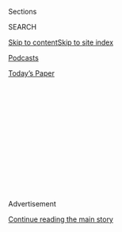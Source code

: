 <div id="app">

<div>

<div>

<div>

<div class="NYTAppHideMasthead css-1q2w90k e1suatyy0">

<div class="section css-ui9rw0 e1suatyy2">

<div class="css-eph4ug er09x8g0">

<div class="css-6n7j50">

</div>

<span class="css-1dv1kvn">Sections</span>

<div class="css-10488qs">

<span class="css-1dv1kvn">SEARCH</span>

</div>

[Skip to content](#site-content)[Skip to site
index](#site-index)

</div>

<div id="masthead-section-label" class="css-1wr3we4 eaxe0e00">

[Podcasts](https://www.nytimes3xbfgragh.onion/spotlight/podcasts)

</div>

<div class="css-10698na e1huz5gh0">

</div>

</div>

<div id="masthead-bar-one" class="section hasLinks css-15hmgas e1csuq9d3">

<div class="css-uqyvli e1csuq9d0">

</div>

<div class="css-1uqjmks e1csuq9d1">

</div>

<div class="css-9e9ivx">

[](https://myaccount.nytimes3xbfgragh.onion/auth/login?response_type=cookie&client_id=vi)

</div>

<div class="css-1bvtpon e1csuq9d2">

[Today’s
Paper](https://www.nytimes3xbfgragh.onion/section/todayspaper)

</div>

</div>

</div>

</div>

<div data-aria-hidden="false">

<div id="site-content" data-role="main">

<div>

<div class="css-1aor85t" style="opacity:0.000000001;z-index:-1;visibility:hidden">

<div class="css-1hqnpie">

<div class="css-epjblv">

<span class="css-17xtcya">[Podcasts](/spotlight/podcasts)</span><span class="css-x15j1o">|</span><span class="css-fwqvlz">‘Roll
Up Your Sleeves,
Girls’</span>

</div>

<div class="css-k008qs">

<div class="css-1iwv8en">

<span class="css-18z7m18"></span>

<div>

</div>

</div>

<span class="css-1n6z4y">https://nyti.ms/2Xr82aJ</span>

<div class="css-1705lsu">

<div class="css-4xjgmj">

<div class="css-4skfbu" data-role="toolbar" data-aria-label="Social Media Share buttons, Save button, and Comments Panel with current comment count" data-testid="share-tools">

  - 
  - 
  - 
  - 
    
    <div class="css-6n7j50">
    
    </div>

  - 

</div>

</div>

</div>

</div>

</div>

</div>

<div id="NYT_TOP_BANNER_REGION" class="css-13pd83m">

</div>

<div id="top-wrapper" class="css-1sy8kpn">

<div id="top-slug" class="css-l9onyx">

Advertisement

</div>

[Continue reading the main
story](#after-top)

<div class="ad top-wrapper" style="text-align:center;height:100%;display:block;min-height:250px">

<div id="top" class="place-ad" data-position="top" data-size-key="top">

</div>

</div>

<div id="after-top">

</div>

</div>

<div>

<div class="css-1g7y0i5 e1drnplw0">

<div class="css-1ceswkc e1drnplw1">

</div>

<div class="css-f2fzwx e1drnplw2">

<div data-aria-labelledby="modal-title" data-role="region">

<div id="modal-title" class="css-mln36k">

transcript

</div>

<div class="css-pbq7ev">

</div>

<span>Back to Sugar
Calling</span>

<div class="css-f6lhej">

<div class="css-1ialerq">

<div class="css-1701swk">

bars

</div>

<div>

<div class="css-1t7yl1y">

0:00/34:32

</div>

<div class="css-og85jy">

\-34:32

</div>

</div>

</div>

</div>

<div class="css-15fbio0">

<div class="css-1p4nyns">

transcript

## ‘Roll Up Your Sleeves, Girls’

### Hosted by Cheryl Strayed, produced by Kelly Prime and edited by Sara Sarasohn

#### Cheryl Strayed calls the writer Margaret Atwood to talk about hard times, pansies and eight decades of getting it done.

Wednesday, April 8th, 2020

</div>

  - cheryl strayed  
    Today, I’m going to call Margaret Atwood, the legendary,
    extraordinary Margaret Atwood. Author of so many novels and books of
    poetry and children’s books. I was still in my teens when The
    Handmaid’s Tale came out, and I read it and was astonished by it.
    And I’ve loved her ever since. She’s written so powerfully about
    people in incredibly difficult circumstances, people who can’t even
    use their own names, people whose movement is constricted and whose
    thought is constricted. And I think that there’s something, in
    essence, the way she writes about how we persist in the face of
    extreme difficulty that I felt like she might be the person to talk
    to at this very moment when so many of us are wondering, well, how
    do we live this new way? And what is the way forward?

  - \[music\]  
    Margaret Atwood has written about that in so many ways and so many
    forms for decades now. I’m going to give her a call.

  - \[beeping\]

  - \[chime\]

  - margaret atwood  
    Hi, Cheryl.

  - cheryl strayed  
    Hi, Margaret. I’m so glad to talk to you.

  - margaret atwood  
    Lovely to talk to you.

  - cheryl strayed  
    So where are you, Margaret? And who are you with?

  - margaret atwood  
    I’m right in my study. My sister is here. She has brought her sewing
    machine. I’ve dredged out my ancient sewing machine. And we’re going
    to make facemasks.

  - cheryl strayed  
    Oh, that’s so wonderful.

  - margaret atwood  
    And we’re going to go get some blue shop towels, because apparently
    they make good linings.

  - cheryl strayed  
    Really?

  - margaret atwood  
    Yeah.

  - cheryl strayed  
    Now, is this sewing machine — tell me, is this something you’ve had
    for a long time? And how did you learn to sew?

  - margaret atwood  
    I’ve had it for a long time. I sewed all my clothes in high school,
    as people who were that way inclined did. And I also sewed clothes
    for my baby sister, who is here with me right now. She’s 12 years
    younger. And I also, of course, sewed for my daughter. And I sewed
    for myself for years. And then I just kind of didn’t for a while. So
    I’m going to have to learn how to re-thread this thing and oil it
    and all of those things. But I think I can probably get back into
    the groove.

  - cheryl strayed  
    Yeah. You know, it’s so funny that you should say that. Because,
    honestly, just two days ago, my daughter Bobbi, who is named after
    my mother Bobbi, said, do we have a sewing machine? And I said, I
    do. It’s in the basement. And it was your grandmother’s. The
    grandmother she never met, my mother, was an amazing seamstress and
    sewed all of my clothes when I was growing up. And so we pulled it
    upstairs. And it was the same thing. I was like, OK, I used to know
    how to thread this thing.

  - margaret atwood  
    Yeah. Where does the thread go?

  - cheryl strayed  
    Right. But it’s the same thing. And I think it’s fascinating. We’re
    kind of going back in time in an interesting way. You grew up in
    rural northern Quebec, right?

  - margaret atwood  
    OK, well, it depends what part of growing up you’re talking about.
    So one to five, out in the backwoods of Quebec — except in the
    winters, it was city. It was Ottawa. And then by the time I was 12,
    I was spending a full year in school. And that would be in Toronto.
    And that was where I was doing all of the sewing. So we started in
    grade 8. And guess what we made for our mothers?

  - cheryl strayed  
    Aprons.

  - margaret atwood  
    You got it.

  - \[laughter\]  
    They were so appreciative.

  - cheryl strayed  
    I know. You know why I know that? The same thing. I grew up in
    northern Minnesota. Now, I’m a little younger than you. I’m 51. And
    you are —

  - margaret atwood  
    That isn’t just a little younger, Cheryl.

  - \[laughter\]  
    That is a lot younger.

  - cheryl strayed  
    OK, how old are you?

  - margaret atwood  
    I’m 80.

  - cheryl strayed  
    But no, the same thing. So this is something you and I share in
    common, this growing up in the sort of wilds of the north country. I
    was northern Minnesota. But because of that, I think of myself as an
    honorary Canadian.

  - margaret atwood  
    Yeah, it’s very close.

  - cheryl strayed  
    Very close, yeah. And so I’m curious. Is it true you didn’t go to
    sort of formal school until you were about 12?

  - margaret atwood  
    No, in the winters I went. Because my dad was a forest entomologist.
    That means bugs that eat trees. And they are dormant in the winter.
    They don’t do anything. So we were always in the city at that time.
    But it was the war. And there was no school, Cheryl. There wasn’t
    any pre-school. There wasn’t any daycare. There wasn’t any schooly
    school school until grade one. So I didn’t go to school until I was
    six. What a shock. It was horrible.

  - cheryl strayed  
    Was it? Was it?

  - margaret atwood  
    Well, sit in a desk in a row. It was also the military phase of
    school. So you did a lot of marching here and there. And the girls
    door, the boys door — you lined up, and then you marched in. And it
    was some kind of eternal curse if you went in the wrong door.

  - cheryl strayed  
    And I’m going to guess that this approach was always contrary to
    your spirit.

  - margaret atwood  
    Well, who knows?

  - cheryl strayed  
    I mean, you seem kind of —

  - margaret atwood  
    Who knows what your spirit is when you’re seven?

  - cheryl strayed  
    Oh, I don’t know —

  - margaret atwood  
    You don’t actually know.

  - cheryl strayed  
    I think I disagree. I mean, you have a daughter, right? I mean,
    wasn’t she who she is the minute she was born? Didn’t you feel her
    personality?

  - margaret atwood  
    Well, sure, but you have to wait and find out what form that is
    going to take.

  - cheryl strayed  
    So when you think about when you became you — I mean, what were you
    like as a girl?

  - margaret atwood  
    Well, I was — like all kids, you’re in different ways at different
    ages. Are you not?

  - cheryl strayed  
    Yeah.

  - margaret atwood  
    So I would say I was a happy four-year-old. I was a glum
    nine-year-old. I was a shy 12-year-old. And I was the life of the
    party at 16.

  - cheryl strayed  
    And then ever since.

  - margaret atwood  
    But what else do you need to know?

  - \[laughter\]

  - cheryl strayed  
    Well, Margaret, so when I emailed you and asked if I could call you,
    I told you. I said, this “Sugar Calling” thing, I’m really
    interested in talking to writers who are over the age of 60, because
    I’m seeking wisdom. And your reply was, well, I’d love to do it. I
    don’t know if I have any wisdom to offer. And of course, I know
    you’re wrong about that. But what I’m curious is, are you wiser
    now than you were at 40, or 60 or 20?

  - margaret atwood  
    No, I’m wiser than I was at 17. And if that isn’t true for other
    people, they’re in trouble.

  - \[laughter\]

  - cheryl strayed  
    I think we all are.

  - margaret atwood  
    Yeah, so I’d say I’m wiser than I was at 17. And I’m wiser than I
    was at 30. But then you start thinking of wise people you have
    known. So I think my parents were both pretty wise. My mother
    especially was exceptionally wise. My grandmother was very wise. And
    one of the wise things about them was that they instinctively
    followed the rule of the Inuit people of northern Canada, which is,
    when you’re an elder — and it’s other people who decide whether
    you’re an elder or not. It’s not just being old. But when you’re
    an elder, you’re considered to be wise. But you don’t offer any
    advice unless people ask you for it. And I think that’s a pretty
    wise thing to do.

  - cheryl strayed  
    I agree entirely.

  - margaret atwood  
    Yeah, so when my daughter had a child, my friends said to me, just
    remember, you know nothing.

  - \[laughter\]

  - cheryl strayed  
    I think that’s part of wisdom, knowing when to stay silent and to
    simply let somebody make their choices, to sit back and witness.

  - margaret atwood  
    Well, they’ll ask you for advice if they want it. And if they don’t
    want it, they’re not going to listen to it anyway. So why waste your
    time?

  - cheryl strayed  
    Right. Well, I certainly consider you an elder, Margaret. I mean,
    you have —

  - margaret atwood  
    Well, I’ll tell you if I don’t know the answer.

  - cheryl strayed  
    Thank you. So I want to —

  - margaret atwood  
    Or I will say, Cheryl, what do you think? What do you think you
    should do about that?

  - cheryl strayed  
    And I think that that’s often the key. In my work as Dear Sugar,
    where I did give people advice when they sought it from me, I would
    very often say, the answer is actually within you. The question that
    you asked me tells me the truth. It tells me the thing that you want
    to do or the thing that you know is the right thing. I think a lot
    of it is very often we’re afraid to trust our own instincts. And so
    when we seek advice, we’re really just seeking reassurance.

  - margaret atwood  
    Confirmation.

  - cheryl strayed  
    Yeah, confirmation. Exactly. So I want to just back up. Here you are
    sewing masks with your baby sister. Are you guys being socially
    isolated in your place? Are you in Toronto? Or where exactly are
    you?

  - margaret atwood  
    I’m in Toronto. I socially isolated when I got back from where I had
    been, which was on March the 10th. Of course, I made it out of New
    Zealand, Australia and Ireland in the nick of time.

  - cheryl strayed  
    Wow.

  - margaret atwood  
    And then, of course, I didn’t see anybody or breathe on them for the
    required number of days. And of course, now we’re social distancing.
    But because she lives in the woods and doesn’t see other people, and
    because I’ve socially isolated for all that time, we’re safe
    together.

  - cheryl strayed  
    Right. Yeah. And is she staying with you until whenever —

  - margaret atwood  
    She comes in on the weekends and cheers me up.

  - cheryl strayed  
    Yeah. But otherwise, you’re alone during the week.

  - margaret atwood  
    It doesn’t feel like that, Cheryl, because everybody and their dog
    wants me to do something for them.

  - \[laughter\]  
    And we had a squirrel problem just recently. So the squirrel guy
    came. The roofing guy came. They can come, because they’re on the
    outside of your house. So you’re not near them. They’re doing their
    thing outside. So although, yes, I’m, quote, “alone,” I’m not alone.

  - cheryl strayed  
    That’s true. So tell me about your days.

  - margaret atwood  
    My day.

  - cheryl strayed  
    Well, your days in general, during this time of social isolation.

  - margaret atwood  
    There isn’t any in generally, because it’s something new every day.
    So today, we went out looking for shop towels colored blue, blue
    shop towels, because they are apparently very good filters for
    masks. But the place we went to we saw from afar that it had a huge,
    long line-up of people waiting to get in. And they were not social
    distancing. So we turned around, and we said, we think we can get
    some of these things online. And we can get other things by ordering
    them and opting for curb pickup. So we’re going to try doing that.
    But we scored something that’s in quite short supply, Cheryl. And
    that would be the pots of pansies.

  - cheryl strayed  
    Pots of pansies?

  - margaret atwood  
    We actually scored a couple of pots of pansies. The ordinary garden
    shops seem to be closed. However, at our local food depot, we saw
    two pots of pansies. And we grabbed them right away.

  - cheryl strayed  
    And where are you putting these pansies? Are they —

  - margaret atwood  
    We put them in pots in the back yard. And they look very decorative
    and cheerful.

  - cheryl strayed  
    Beautiful. Wow. So it sounds like you’re kind of, so far, doing
    quite well for yourself during this time.

  - margaret atwood  
    You know, Cheryl, you know this yourself, that if you grow up in the
    backwoods, not seeing a lot of people all the time doesn’t bother
    you a lot. I think it’s hard for people who have been used to going
    to the office, running their business, seeing a lot of people,
    talking to a lot of people in person — I think it’s very hard for
    them. Because they’re not used to this.

  - cheryl strayed  
    So OK, so far things are going well. You’re thriving in the face of
    this pandemic?

  - margaret atwood  
    What is it that you think might go wrong, Cheryl? I think anybody
    who isn’t ill, and who has a place to be and who knows how to get
    food is in a very good place. But there are other people who don’t
    have that. They’re having a hard time.

  - cheryl strayed  
    And that’s my next question. Are you afraid for the world? Are you
    afraid for yourself? What are some of the more — I mean, what are
    you thinking as you’re watching the news?

  - margaret atwood  
    OK, so the older you get, the less afraid you are of those kinds of
    things. You’re afraid for other people. But you already know your
    plot, the plot of your life. And the plot of your life is that
    there’s a lot more in the past than there’s going to be in the
    future. So time is limited anyway. So why waste your time worrying
    and being afraid? But if you’re younger, of course, you don’t know
    that plot. And you think that this may be my whole future just gone
    up in smoke. Everything that I thought was going to be in my life is
    in question. And particularly if, for instance, you’ve lost your
    job, you’re unemployed, you don’t know how to pay for things, you
    don’t know how you’re going to eat — these are very worrisome
    things.
    
    And what if you have young children? So that can be very, very
    stressful and worrisome. And a lot of people are extremely anxious.
    But if you’re asking me, personally — so day before yesterday, I
    climbed out on the roof, because we had a squirrel problem. I wanted
    to deal with it. And poor Lucia was saying, don’t do that\! Don’t do
    that\! I said, what can go wrong? It’s a flat roof.

  - cheryl strayed  
    And who is Lucia?

  - margaret atwood  
    She works with me. So she was wringing your hands. Let me do that. I
    said, you’re too tall. You wouldn’t be able to get out the window.

  - \[laughter\]

  - cheryl strayed  
    Oh, Margaret. I’m sorry. I’m sorry, I’m with Lucia on this. I’m all
    for pushing the boundaries, but maybe you shouldn’t go up on the
    roof. I don’t know.

  - margaret atwood  
    Oh, come on. It wasn’t dangerous, OK. I don’t do deliberately
    dangerous things. Trust me. That’s part of my wisdom. I know when
    it’s dangerous.

  - cheryl strayed  
    That’s, I guess, right. Well, unless the squirrels came after you.
    That could have happened too.

  - margaret atwood  
    They would not come after me. I have an aura of squirrel protection
    around me like an invisible force field.

  - \[laughter\]

  - cheryl strayed  
    Oh my gosh.

  - margaret atwood  
    I was putting hot pepper down their hole so they wouldn’t aggravate
    me.

  - cheryl strayed  
    How does the hot pepper down their hole keep them from aggravating
    you?

  - margaret atwood  
    Well, they’re like people, Cheryl. They’re mammals. And they have
    very sensitive noses. So the pepper would say to them, this is not
    where you want to be.

  - cheryl strayed  
    Oh, I see.

  - margaret atwood  
    You do not want to be in Margaret’s ceiling. Yeah, so the hot pepper
    is to the squirrel like the yellow tape is to the place where you’re
    not supposed to go.

  - cheryl strayed  
    Got it. Got it. Because really, I want to come socially isolate with
    you and your sister. Because it sounds like — and Lucia. You’re
    having that sort of barrel of fun there over in Toronto.

  - margaret atwood  
    As much as possible.

  - \[laughter\]  
    It’s limited parameters. But within those parameters, we’re doing
    the best we can to not worry and do things that are positive.

  - cheryl strayed  
    Well, I want to ask you, though, about — so you mentioned the people
    who are really struggling, who either have family members or loved
    ones who have the virus and are sick or dying, or people whose jobs
    have been lost and whose lives have been deeply stressed. And I
    couldn’t help but think that you’ve written in your books about
    people who are really living in scary and restricted circumstances —

  - margaret atwood  
    That’s true.

  - cheryl strayed  
    — and dire — and I thought you might, as an elder, have something to
    say or to sort of tell me about how you crafted those characters,
    what you imagined when you imagined those kind of difficult
    circumstances? And any kind of wisdom you might have to offer to
    people who are having a really difficult time right now.

  - margaret atwood  
    Yeah, well, it would depend what kind of difficult time they’re
    having. So a material, physical difficult time, or an emotional
    difficult time, or both. So I was born in 1939, which meant that my
    early childhood was spent during World War II. So when I think of
    hard times I think of people in Europe during those times. Those
    were very hard times. And I’ve also always been interested in
    plagues. And I think that’s partly from hearing about my mom and dad
    who went through the 1919 influenza epidemic, which was very lethal
    and killed a huge number of people around the world, like really a
    lot. So the whole family — five kids, two grown ups — went through
    that. And they all survived. So that’s rather a hopeful story to
    have heard. So I think for young people who have never been through
    any of those things or lived at a time when they were happening,
    this seems just frightful. Seems like the absolute worst thing.
    They’ve never known anything like it. It’s horrible. But if you’ve
    witnessed, heard about, and known people who have been through these
    other things, you think, OK, we’re going to make it through this.
    It’s going to be bad. And things are not going to be the same on
    the other side. But you know they aren’t. They change anyway.
    
    So I’ve got a little bit of perspective, which is a man called Barry
    Lord, who wrote a book called “Art & Energy,” in which he connects
    the kinds of culture you have with the kind of energy that is
    supporting it. He goes back to the days of fire. He goes through
    coal, which produced a culture of production. So Marx and trade
    unions and everything came out of that. And then oil comes along.
    And it’s very cheap, and it doesn’t take that many people to produce
    it. And you get a culture of consumption. Lots of cheap stuff. But
    we’re now transitioning into renewable energy. And that will produce
    and is producing right now a culture of stewardship. And this time
    is going to give us a bit of a reset button. How are we going to do
    things differently on the other side?

  - cheryl strayed  
    Yeah, I think you’re right that we will. And it is interesting. This
    pandemic, I think, is really making people live differently right
    now, today. And I do feel like on the level of really contemplating
    climate change, so much of that conversation has been around all the
    things we can’t do. Oh, we’re all so tied to our automobiles, and
    our travel, and our jobs and our this and that and the other thing.
    We can’t possibly reduce. And yet, here we are. Everything, thanks
    to COVID-19, came to a screeching halt.

  - margaret atwood  
    Yeah. I think we’re going to be saying to ourselves, do I really
    need that? Do I really need to be doing that? So I think it is going
    to be — I’ve heard a number of people saying, I just wasn’t really
    using by my home as a home. I was just using it as a place to sleep.
    And now that I’ve had to be in it, I’m creating a whole new
    relationship with it. I think you look at stuff you have. And you
    think, do I really need that stuff? Could somebody else be making
    use of that stuff, which for me is sitting in a drawer? So I think a
    lot of people are thinking that way. And they’re sorting through
    their stuff and minimizing it. Are you?

  - cheryl strayed  
    I am. Yeah. I’ve really thought about this in a big way. I was this
    morning and getting dressed and thinking, I’m wearing the same thing
    I’ve worn for five days.

  - margaret atwood  
    That’s a little unhealthy, Cheryl.

  - \[laughter\]

  - cheryl strayed  
    I know. Well, no. It’s been washed in between a time or two.

  - margaret atwood  
    Oh, yes.

  - cheryl strayed  
    I mean, I don’t need all the clothes that I think I needed. Now, of
    course, you and I both do public events. And so you need a certain
    kind of wardrobe. But it’s been pretty liberating to just adapt a
    uniform, essentially, my stay at home pandemic uniform that, really,
    I’m very happy wearing.

  - margaret atwood  
    And what is that like, Cheryl? Can you describe that for us?

  - cheryl strayed  
    They’re comfortable they’re basic.

  - margaret atwood  
    What color are they, Cheryl?

  - cheryl strayed  
    They’re black. They’re black and gray. Why are you asking me these
    questions?

  - margaret atwood  
    Well, because it’s a podcast. And people are listening. And they
    want to know what this outfit is like.

  - cheryl strayed  
    OK, so I’m wearing this kind of gray sweater right now over the
    black top I’ve been wearing all week and the black pants I’ve been
    wearing all week. What are you wearing right now, now that we’re on
    the subject?

  - margaret atwood  
    Red. I’m wearing red, Cheryl. Because I’m old. It picks up the skin
    tones.

  - cheryl strayed  
    You know, I remember you — I think you said that to me the first
    time we met. You looked beautiful. And you said, yes, it picks up my
    skin tones, this color.

  - margaret atwood  
    Think pink, pack black. You must have heard that.

  - cheryl strayed  
    See, I haven’t. And this is why I called you, my dear elder, to give
    me all the best advice. So I’m curious, who do you turn to? It
    sounds like you’re not feeling terribly alone and sad and struggling
    right now. But when you do, who do you to turn to or what do you
    turn to for wisdom?
    
    Or consolation, or enlightenment or comfort.

  - margaret atwood  
    Or just to have a chat. Well, it depends what the subject is.
    
    I’m not — let’s see, how can I put this.
    
    I like to talk things over with people whose opinions I value. So I
    have a number of people in my life that I can do that with. Somewhat
    fewer in number than they used to be, Cheryl. Because in my age
    group, people are dropping off the tree.
    
    So nonetheless, there are younger people who aren’t stupid, believe
    it or not.

  - cheryl strayed  
    How does it feel to lose some of your best friends and the people
    who you used to turn to in hard times? How does that feel, to watch
    people around you dying who you love?

  - margaret atwood  
    When people die. OK, people die. I hate to break this to you. But
    that’s one of the things that they do. And that has been going on
    pretty much my whole life. Not my first rodeo of people dying. And
    it’s always very hard if you value that person. They’re not going to
    be in your life anymore in the way that they used to be. They’ll
    still be in your life. It’s just that there probably won’t be any
    new conversations. If there are some new conversations and you’re
    awake while you’re having them, you’re not alone on the planet
    either. It’s fairly normal for people to turn up who aren’t alive in
    the usual sense anymore.

  - cheryl strayed  
    You feel like the dead talk to you?

  - margaret atwood  
    Well, I think if you’re a writer, they’ve been talking to you all
    your life through their work.

  - cheryl strayed  
    Certainly. So you have a poem — speaking of writers talking to you
    through their work. You have a poem that I think you wanted to share
    with me. Would you read it to me?

  - margaret atwood  
    Yeah. The question is, what did I do with it? Here it is. Here it
    is. I found it. OK, so this is by a poet called Jay Macpherson.
    J-A-Y M-A-C-P-H-E-R-S-O-N. She was actually a teacher of mine. And
    then she became a friend of mine. She’d had a very peculiar life.
    She was one of those English children that was evacuated during
    World War II and ended up in Newfoundland. And was also a very
    instinctive poet. So this poem is called “The Beauty of Job’s
    Daughters.” And it’s in a book of hers called Poems Twice Told. And
    what it is about is the force of the imagination — something that we
    can all think about in these times. So the story of Job is that God
    and the devil decided to have a wager about Job. And God allowed
    Satan to torture Job in various different ways, including killing
    all of his children. So at the end of the story, God admits that
    this hadn’t been fair and gives Job his wealth back and also gives
    him other children. So I always thought that it was a pretty fishy
    story. So I kill all your children. And these new children are
    supposed to make up for that. I don’t think so.

  - cheryl strayed  
    Doesn’t work that way.

  - margaret atwood  
    I don’t think it works that way. But that’s how it works in the
    story. And so this poem is called “The Beauty of Job’s Daughters.”
    The old, the mad, the blind have fairest daughters. Take Job. The
    beasts the accuser sends at evening shoulder his house and shake it.
    He’s not there, attained in age to inwardness of daughters in all
    the land no women found so fair. Angels and sons of God are nearest
    neighbors. And even the accuser may repair to walk with Job in
    pleasures of his daughters. Wide, shining rooms, more warmly lit at
    evening, gardens beyond whose secrets scent the air. Not wiles of
    men, nor envy of the neighbors, riches of earth, nor what heaven
    holds more rare can take from Job the beauty of his daughters, the
    gardens and the rock, music at evening and cup so full that all who
    come must share. Perhaps we passed them? It was late, or evening.
    And surely, those were desert stumps, not daughters. In fact, we
    doubt that they were ever there. The old, the mad, the blind have
    fairest daughters. In all the land, no women found so fair.

  - cheryl strayed  
    You read so beautifully, Margaret.

  - margaret atwood  
    Guess who I learned to read that from?

  - cheryl strayed  
    Who?

  - margaret atwood  
    The person who wrote it.

  - cheryl strayed  
    Really? So Jay was your professor?

  - margaret atwood  
    She was my professor at Victoria College in the University of
    Toronto in 1960, approx.

  - cheryl strayed  
    And did she actually teach you how to read poetry out loud?

  - margaret atwood  
    I heard her read. And one of the things that she said was, some
    people like to read poetry the way actors do. And they call that
    helping the old boy out. But if you read poetry too dramatically, it
    gets in the way of people hearing the words.

  - cheryl strayed  
    She was right. So why did you choose this particular piece to read?

  - margaret atwood  
    It was short.

  - \[laughter\]  
    It’s effective. If I had said I’m going to read you all Beowulf,
    that takes eight hours. You can get all of Beowulf, by the way, read
    by an Icelandic poet. So he gives it the old what for. And he reads
    it in the original. And what you’re hearing is something that’s
    1,000 years old. You’re hearing that voice from the deep past. And
    you won’t be able to understand it, of course. But you can read
    along with Seamus Heaney’s translation for the meaning. And that
    takes eight hours, the whole of the poem.

  - cheryl strayed  
    That’s always astounded me, that we can read work that is so, so
    ancient and so old, and it still has relevance and meaning to us
    today.

  - margaret atwood  
    Yeah. The difference is that a lot of the languages that we read, we
    don’t know how they were pronounced. But because Icelandic didn’t
    change for 1,000 years, you’re hearing it. That’s how they spoke it.
    So it’s not Grendel. It’s Gr-r-r-endel\!

  - cheryl strayed  
    Can you do that again?

  - margaret atwood  
    Gr-r-r-endel\!

  - cheryl strayed  
    That’s impressive.

  - margaret atwood  
    Isn’t it? Yeah.

  - cheryl strayed  
    How did you get that voice? How can you do that?

  - margaret atwood  
    I got that voice from Svanur Thorkelsson because I heard him read
    it.

  - cheryl strayed  
    Wow.
    
    You get it done. From making the facemasks, to scaring the squirrels
    away, to getting —

  - margaret atwood  
    Well, I get that from my mother. She used to say, roll up your
    sleeves, girls.

  - cheryl strayed  
    Right. And now, look, you and your sister are doing just that.
    That’s kind of a beautiful circle, isn’t it?

  - margaret atwood  
    That’s what we’re doing. Her sewing is going to be better than mine.
    I’m just telling you that right now. I’m going to have to get back
    in stride with it.

  - cheryl strayed  
    And that’s what you’re going to do when we get off the phone. You’re
    going to get to your sewed work, is that right?

  - margaret atwood  
    That’s what we’re going to do. So she brought a lot of fabrics in.
    They’re very pretty, actually. And we’ve washed them. We will iron
    them. And she brought her cutting board. You’ve got this cutting
    board that measures these things.

  - cheryl strayed  
    Yeah, I know that.

  - margaret atwood  
    You have a little wheel that you can just cut along the line. And so
    that’s what we’re going to do.

  - cheryl strayed  
    Beautiful. Well, Margaret, it’s been an absolute pleasure to speak
    to you today. And thank you so much for taking the time to talk to
    me. I think you’re exquisitely wonderful, and brilliant and amazing.
    So happy sewing, and my best to your sister and all the squirrels,
    as well.

  - margaret atwood  
    As long as they stay in their place, right?

  - cheryl strayed  
    All right, bye, Margaret.

  - margaret atwood  
    Bye, Cheryl.

  - cheryl strayed  
    Bye bye.

  - \[music\]  
    I’m Cheryl Strayed. And this is “Sugar Calling.” Next week, the
    great writer, traveler and speaker, Pico Iyer.
    
    Thanks for
listening.

</div>

</div>

</div>

</div>

<div style="position:absolute;width:0;height:0;visibility:hidden;display:none">

</div>

<div style="width:100%">

<div class="css-18qqsen e1eullfg0" style="background-image:url(https://static01.graylady3jvrrxbe.onion/images/2020/04/29/podcasts/sugar-calling-album-art/sugar-calling-album-art-videoFifteenBySeven2610-v2.png)">

<div class="css-1hmsypo e1eullfg2">

<div class="css-131hid3 e1eullfg3">

<div class="css-1uhi299 e1eullfg1">

</div>

<div class="css-1tloyb6">

<div class="css-1kltdsh ehra6vc0">

[<span class="css-1f76qa2">![Sugar Calling
logo](https://static01.graylady3jvrrxbe.onion/images/2020/04/29/podcasts/sugar-calling-album-art/sugar-calling-album-art-square320.jpg)<span>Sugar
Calling</span></span>](https://www.nytimes3xbfgragh.onion/column/sugar-calling)<span class="css-1lhttlg ehra6vc1"><span class="css-sj5ozi ehra6vc2">Subscribe:</span></span>

  - [Apple Podcasts](https://itunes.apple.com/us/podcast/id1505881384)
  - [Google
    Podcasts](https://podcasts.google.com/?feed=aHR0cHM6Ly9yc3MuYXJ0MTkuY29tL3N1Z2FyLWNhbGxpbmc&ved=0CAUQrrcFahcKEwjA8Kyn09voAhUAAAAAHQAAAAAQBQ)

</div>

</div>

<div class="css-1r0dpua e1eullfg4">

<div class="css-1gu519p edye5kn0">

<div>

# ‘Roll Up Your Sleeves, Girls’

## Cheryl Strayed calls the writer Margaret Atwood to talk about hard times, pansies and eight decades of getting it done.

</div>

<span class="css-lsnb14 edye5kn4">Hosted by Cheryl Strayed, produced by
Kelly Prime and edited by Sara Sarasohn</span>

<div class="css-1vd84sn">

<span class="css-16bt4xd">Transcript</span>

</div>

</div>

<div class="css-1g7y0i5 e1drnplw0">

<div class="css-1ceswkc e1drnplw1">

</div>

<div class="css-f2fzwx e1drnplw2">

<div data-aria-labelledby="modal-title" data-role="region">

<div id="modal-title" class="css-mln36k">

transcript

</div>

<div class="css-pbq7ev">

</div>

<span>Back to Sugar
Calling</span>

<div class="css-f6lhej">

<div class="css-1ialerq">

<div class="css-1701swk">

bars

</div>

<div>

<div class="css-1t7yl1y">

0:00/34:32

</div>

<div class="css-og85jy">

\-0:00

</div>

</div>

</div>

</div>

<div class="css-15fbio0">

<div class="css-1p4nyns">

transcript

## ‘Roll Up Your Sleeves, Girls’

### Hosted by Cheryl Strayed, produced by Kelly Prime and edited by Sara Sarasohn

#### Cheryl Strayed calls the writer Margaret Atwood to talk about hard times, pansies and eight decades of getting it done.

Wednesday, April 8th, 2020

</div>

  - cheryl strayed  
    Today, I’m going to call Margaret Atwood, the legendary,
    extraordinary Margaret Atwood. Author of so many novels and books of
    poetry and children’s books. I was still in my teens when The
    Handmaid’s Tale came out, and I read it and was astonished by it.
    And I’ve loved her ever since. She’s written so powerfully about
    people in incredibly difficult circumstances, people who can’t even
    use their own names, people whose movement is constricted and whose
    thought is constricted. And I think that there’s something, in
    essence, the way she writes about how we persist in the face of
    extreme difficulty that I felt like she might be the person to talk
    to at this very moment when so many of us are wondering, well, how
    do we live this new way? And what is the way forward?

  - \[music\]  
    Margaret Atwood has written about that in so many ways and so many
    forms for decades now. I’m going to give her a call.

  - \[beeping\]

  - \[chime\]

  - margaret atwood  
    Hi, Cheryl.

  - cheryl strayed  
    Hi, Margaret. I’m so glad to talk to you.

  - margaret atwood  
    Lovely to talk to you.

  - cheryl strayed  
    So where are you, Margaret? And who are you with?

  - margaret atwood  
    I’m right in my study. My sister is here. She has brought her sewing
    machine. I’ve dredged out my ancient sewing machine. And we’re going
    to make facemasks.

  - cheryl strayed  
    Oh, that’s so wonderful.

  - margaret atwood  
    And we’re going to go get some blue shop towels, because apparently
    they make good linings.

  - cheryl strayed  
    Really?

  - margaret atwood  
    Yeah.

  - cheryl strayed  
    Now, is this sewing machine — tell me, is this something you’ve had
    for a long time? And how did you learn to sew?

  - margaret atwood  
    I’ve had it for a long time. I sewed all my clothes in high school,
    as people who were that way inclined did. And I also sewed clothes
    for my baby sister, who is here with me right now. She’s 12 years
    younger. And I also, of course, sewed for my daughter. And I sewed
    for myself for years. And then I just kind of didn’t for a while. So
    I’m going to have to learn how to re-thread this thing and oil it
    and all of those things. But I think I can probably get back into
    the groove.

  - cheryl strayed  
    Yeah. You know, it’s so funny that you should say that. Because,
    honestly, just two days ago, my daughter Bobbi, who is named after
    my mother Bobbi, said, do we have a sewing machine? And I said, I
    do. It’s in the basement. And it was your grandmother’s. The
    grandmother she never met, my mother, was an amazing seamstress and
    sewed all of my clothes when I was growing up. And so we pulled it
    upstairs. And it was the same thing. I was like, OK, I used to know
    how to thread this thing.

  - margaret atwood  
    Yeah. Where does the thread go?

  - cheryl strayed  
    Right. But it’s the same thing. And I think it’s fascinating. We’re
    kind of going back in time in an interesting way. You grew up in
    rural northern Quebec, right?

  - margaret atwood  
    OK, well, it depends what part of growing up you’re talking about.
    So one to five, out in the backwoods of Quebec — except in the
    winters, it was city. It was Ottawa. And then by the time I was 12,
    I was spending a full year in school. And that would be in Toronto.
    And that was where I was doing all of the sewing. So we started in
    grade 8. And guess what we made for our mothers?

  - cheryl strayed  
    Aprons.

  - margaret atwood  
    You got it.

  - \[laughter\]  
    They were so appreciative.

  - cheryl strayed  
    I know. You know why I know that? The same thing. I grew up in
    northern Minnesota. Now, I’m a little younger than you. I’m 51. And
    you are —

  - margaret atwood  
    That isn’t just a little younger, Cheryl.

  - \[laughter\]  
    That is a lot younger.

  - cheryl strayed  
    OK, how old are you?

  - margaret atwood  
    I’m 80.

  - cheryl strayed  
    But no, the same thing. So this is something you and I share in
    common, this growing up in the sort of wilds of the north country. I
    was northern Minnesota. But because of that, I think of myself as an
    honorary Canadian.

  - margaret atwood  
    Yeah, it’s very close.

  - cheryl strayed  
    Very close, yeah. And so I’m curious. Is it true you didn’t go to
    sort of formal school until you were about 12?

  - margaret atwood  
    No, in the winters I went. Because my dad was a forest entomologist.
    That means bugs that eat trees. And they are dormant in the winter.
    They don’t do anything. So we were always in the city at that time.
    But it was the war. And there was no school, Cheryl. There wasn’t
    any pre-school. There wasn’t any daycare. There wasn’t any schooly
    school school until grade one. So I didn’t go to school until I was
    six. What a shock. It was horrible.

  - cheryl strayed  
    Was it? Was it?

  - margaret atwood  
    Well, sit in a desk in a row. It was also the military phase of
    school. So you did a lot of marching here and there. And the girls
    door, the boys door — you lined up, and then you marched in. And it
    was some kind of eternal curse if you went in the wrong door.

  - cheryl strayed  
    And I’m going to guess that this approach was always contrary to
    your spirit.

  - margaret atwood  
    Well, who knows?

  - cheryl strayed  
    I mean, you seem kind of —

  - margaret atwood  
    Who knows what your spirit is when you’re seven?

  - cheryl strayed  
    Oh, I don’t know —

  - margaret atwood  
    You don’t actually know.

  - cheryl strayed  
    I think I disagree. I mean, you have a daughter, right? I mean,
    wasn’t she who she is the minute she was born? Didn’t you feel her
    personality?

  - margaret atwood  
    Well, sure, but you have to wait and find out what form that is
    going to take.

  - cheryl strayed  
    So when you think about when you became you — I mean, what were you
    like as a girl?

  - margaret atwood  
    Well, I was — like all kids, you’re in different ways at different
    ages. Are you not?

  - cheryl strayed  
    Yeah.

  - margaret atwood  
    So I would say I was a happy four-year-old. I was a glum
    nine-year-old. I was a shy 12-year-old. And I was the life of the
    party at 16.

  - cheryl strayed  
    And then ever since.

  - margaret atwood  
    But what else do you need to know?

  - \[laughter\]

  - cheryl strayed  
    Well, Margaret, so when I emailed you and asked if I could call you,
    I told you. I said, this “Sugar Calling” thing, I’m really
    interested in talking to writers who are over the age of 60, because
    I’m seeking wisdom. And your reply was, well, I’d love to do it. I
    don’t know if I have any wisdom to offer. And of course, I know
    you’re wrong about that. But what I’m curious is, are you wiser
    now than you were at 40, or 60 or 20?

  - margaret atwood  
    No, I’m wiser than I was at 17. And if that isn’t true for other
    people, they’re in trouble.

  - \[laughter\]

  - cheryl strayed  
    I think we all are.

  - margaret atwood  
    Yeah, so I’d say I’m wiser than I was at 17. And I’m wiser than I
    was at 30. But then you start thinking of wise people you have
    known. So I think my parents were both pretty wise. My mother
    especially was exceptionally wise. My grandmother was very wise. And
    one of the wise things about them was that they instinctively
    followed the rule of the Inuit people of northern Canada, which is,
    when you’re an elder — and it’s other people who decide whether
    you’re an elder or not. It’s not just being old. But when you’re
    an elder, you’re considered to be wise. But you don’t offer any
    advice unless people ask you for it. And I think that’s a pretty
    wise thing to do.

  - cheryl strayed  
    I agree entirely.

  - margaret atwood  
    Yeah, so when my daughter had a child, my friends said to me, just
    remember, you know nothing.

  - \[laughter\]

  - cheryl strayed  
    I think that’s part of wisdom, knowing when to stay silent and to
    simply let somebody make their choices, to sit back and witness.

  - margaret atwood  
    Well, they’ll ask you for advice if they want it. And if they don’t
    want it, they’re not going to listen to it anyway. So why waste your
    time?

  - cheryl strayed  
    Right. Well, I certainly consider you an elder, Margaret. I mean,
    you have —

  - margaret atwood  
    Well, I’ll tell you if I don’t know the answer.

  - cheryl strayed  
    Thank you. So I want to —

  - margaret atwood  
    Or I will say, Cheryl, what do you think? What do you think you
    should do about that?

  - cheryl strayed  
    And I think that that’s often the key. In my work as Dear Sugar,
    where I did give people advice when they sought it from me, I would
    very often say, the answer is actually within you. The question that
    you asked me tells me the truth. It tells me the thing that you want
    to do or the thing that you know is the right thing. I think a lot
    of it is very often we’re afraid to trust our own instincts. And so
    when we seek advice, we’re really just seeking reassurance.

  - margaret atwood  
    Confirmation.

  - cheryl strayed  
    Yeah, confirmation. Exactly. So I want to just back up. Here you are
    sewing masks with your baby sister. Are you guys being socially
    isolated in your place? Are you in Toronto? Or where exactly are
    you?

  - margaret atwood  
    I’m in Toronto. I socially isolated when I got back from where I had
    been, which was on March the 10th. Of course, I made it out of New
    Zealand, Australia and Ireland in the nick of time.

  - cheryl strayed  
    Wow.

  - margaret atwood  
    And then, of course, I didn’t see anybody or breathe on them for the
    required number of days. And of course, now we’re social distancing.
    But because she lives in the woods and doesn’t see other people, and
    because I’ve socially isolated for all that time, we’re safe
    together.

  - cheryl strayed  
    Right. Yeah. And is she staying with you until whenever —

  - margaret atwood  
    She comes in on the weekends and cheers me up.

  - cheryl strayed  
    Yeah. But otherwise, you’re alone during the week.

  - margaret atwood  
    It doesn’t feel like that, Cheryl, because everybody and their dog
    wants me to do something for them.

  - \[laughter\]  
    And we had a squirrel problem just recently. So the squirrel guy
    came. The roofing guy came. They can come, because they’re on the
    outside of your house. So you’re not near them. They’re doing their
    thing outside. So although, yes, I’m, quote, “alone,” I’m not alone.

  - cheryl strayed  
    That’s true. So tell me about your days.

  - margaret atwood  
    My day.

  - cheryl strayed  
    Well, your days in general, during this time of social isolation.

  - margaret atwood  
    There isn’t any in generally, because it’s something new every day.
    So today, we went out looking for shop towels colored blue, blue
    shop towels, because they are apparently very good filters for
    masks. But the place we went to we saw from afar that it had a huge,
    long line-up of people waiting to get in. And they were not social
    distancing. So we turned around, and we said, we think we can get
    some of these things online. And we can get other things by ordering
    them and opting for curb pickup. So we’re going to try doing that.
    But we scored something that’s in quite short supply, Cheryl. And
    that would be the pots of pansies.

  - cheryl strayed  
    Pots of pansies?

  - margaret atwood  
    We actually scored a couple of pots of pansies. The ordinary garden
    shops seem to be closed. However, at our local food depot, we saw
    two pots of pansies. And we grabbed them right away.

  - cheryl strayed  
    And where are you putting these pansies? Are they —

  - margaret atwood  
    We put them in pots in the back yard. And they look very decorative
    and cheerful.

  - cheryl strayed  
    Beautiful. Wow. So it sounds like you’re kind of, so far, doing
    quite well for yourself during this time.

  - margaret atwood  
    You know, Cheryl, you know this yourself, that if you grow up in the
    backwoods, not seeing a lot of people all the time doesn’t bother
    you a lot. I think it’s hard for people who have been used to going
    to the office, running their business, seeing a lot of people,
    talking to a lot of people in person — I think it’s very hard for
    them. Because they’re not used to this.

  - cheryl strayed  
    So OK, so far things are going well. You’re thriving in the face of
    this pandemic?

  - margaret atwood  
    What is it that you think might go wrong, Cheryl? I think anybody
    who isn’t ill, and who has a place to be and who knows how to get
    food is in a very good place. But there are other people who don’t
    have that. They’re having a hard time.

  - cheryl strayed  
    And that’s my next question. Are you afraid for the world? Are you
    afraid for yourself? What are some of the more — I mean, what are
    you thinking as you’re watching the news?

  - margaret atwood  
    OK, so the older you get, the less afraid you are of those kinds of
    things. You’re afraid for other people. But you already know your
    plot, the plot of your life. And the plot of your life is that
    there’s a lot more in the past than there’s going to be in the
    future. So time is limited anyway. So why waste your time worrying
    and being afraid? But if you’re younger, of course, you don’t know
    that plot. And you think that this may be my whole future just gone
    up in smoke. Everything that I thought was going to be in my life is
    in question. And particularly if, for instance, you’ve lost your
    job, you’re unemployed, you don’t know how to pay for things, you
    don’t know how you’re going to eat — these are very worrisome
    things.
    
    And what if you have young children? So that can be very, very
    stressful and worrisome. And a lot of people are extremely anxious.
    But if you’re asking me, personally — so day before yesterday, I
    climbed out on the roof, because we had a squirrel problem. I wanted
    to deal with it. And poor Lucia was saying, don’t do that\! Don’t do
    that\! I said, what can go wrong? It’s a flat roof.

  - cheryl strayed  
    And who is Lucia?

  - margaret atwood  
    She works with me. So she was wringing your hands. Let me do that. I
    said, you’re too tall. You wouldn’t be able to get out the window.

  - \[laughter\]

  - cheryl strayed  
    Oh, Margaret. I’m sorry. I’m sorry, I’m with Lucia on this. I’m all
    for pushing the boundaries, but maybe you shouldn’t go up on the
    roof. I don’t know.

  - margaret atwood  
    Oh, come on. It wasn’t dangerous, OK. I don’t do deliberately
    dangerous things. Trust me. That’s part of my wisdom. I know when
    it’s dangerous.

  - cheryl strayed  
    That’s, I guess, right. Well, unless the squirrels came after you.
    That could have happened too.

  - margaret atwood  
    They would not come after me. I have an aura of squirrel protection
    around me like an invisible force field.

  - \[laughter\]

  - cheryl strayed  
    Oh my gosh.

  - margaret atwood  
    I was putting hot pepper down their hole so they wouldn’t aggravate
    me.

  - cheryl strayed  
    How does the hot pepper down their hole keep them from aggravating
    you?

  - margaret atwood  
    Well, they’re like people, Cheryl. They’re mammals. And they have
    very sensitive noses. So the pepper would say to them, this is not
    where you want to be.

  - cheryl strayed  
    Oh, I see.

  - margaret atwood  
    You do not want to be in Margaret’s ceiling. Yeah, so the hot pepper
    is to the squirrel like the yellow tape is to the place where you’re
    not supposed to go.

  - cheryl strayed  
    Got it. Got it. Because really, I want to come socially isolate with
    you and your sister. Because it sounds like — and Lucia. You’re
    having that sort of barrel of fun there over in Toronto.

  - margaret atwood  
    As much as possible.

  - \[laughter\]  
    It’s limited parameters. But within those parameters, we’re doing
    the best we can to not worry and do things that are positive.

  - cheryl strayed  
    Well, I want to ask you, though, about — so you mentioned the people
    who are really struggling, who either have family members or loved
    ones who have the virus and are sick or dying, or people whose jobs
    have been lost and whose lives have been deeply stressed. And I
    couldn’t help but think that you’ve written in your books about
    people who are really living in scary and restricted circumstances —

  - margaret atwood  
    That’s true.

  - cheryl strayed  
    — and dire — and I thought you might, as an elder, have something to
    say or to sort of tell me about how you crafted those characters,
    what you imagined when you imagined those kind of difficult
    circumstances? And any kind of wisdom you might have to offer to
    people who are having a really difficult time right now.

  - margaret atwood  
    Yeah, well, it would depend what kind of difficult time they’re
    having. So a material, physical difficult time, or an emotional
    difficult time, or both. So I was born in 1939, which meant that my
    early childhood was spent during World War II. So when I think of
    hard times I think of people in Europe during those times. Those
    were very hard times. And I’ve also always been interested in
    plagues. And I think that’s partly from hearing about my mom and dad
    who went through the 1919 influenza epidemic, which was very lethal
    and killed a huge number of people around the world, like really a
    lot. So the whole family — five kids, two grown ups — went through
    that. And they all survived. So that’s rather a hopeful story to
    have heard. So I think for young people who have never been through
    any of those things or lived at a time when they were happening,
    this seems just frightful. Seems like the absolute worst thing.
    They’ve never known anything like it. It’s horrible. But if you’ve
    witnessed, heard about, and known people who have been through these
    other things, you think, OK, we’re going to make it through this.
    It’s going to be bad. And things are not going to be the same on
    the other side. But you know they aren’t. They change anyway.
    
    So I’ve got a little bit of perspective, which is a man called Barry
    Lord, who wrote a book called “Art & Energy,” in which he connects
    the kinds of culture you have with the kind of energy that is
    supporting it. He goes back to the days of fire. He goes through
    coal, which produced a culture of production. So Marx and trade
    unions and everything came out of that. And then oil comes along.
    And it’s very cheap, and it doesn’t take that many people to produce
    it. And you get a culture of consumption. Lots of cheap stuff. But
    we’re now transitioning into renewable energy. And that will produce
    and is producing right now a culture of stewardship. And this time
    is going to give us a bit of a reset button. How are we going to do
    things differently on the other side?

  - cheryl strayed  
    Yeah, I think you’re right that we will. And it is interesting. This
    pandemic, I think, is really making people live differently right
    now, today. And I do feel like on the level of really contemplating
    climate change, so much of that conversation has been around all the
    things we can’t do. Oh, we’re all so tied to our automobiles, and
    our travel, and our jobs and our this and that and the other thing.
    We can’t possibly reduce. And yet, here we are. Everything, thanks
    to COVID-19, came to a screeching halt.

  - margaret atwood  
    Yeah. I think we’re going to be saying to ourselves, do I really
    need that? Do I really need to be doing that? So I think it is going
    to be — I’ve heard a number of people saying, I just wasn’t really
    using by my home as a home. I was just using it as a place to sleep.
    And now that I’ve had to be in it, I’m creating a whole new
    relationship with it. I think you look at stuff you have. And you
    think, do I really need that stuff? Could somebody else be making
    use of that stuff, which for me is sitting in a drawer? So I think a
    lot of people are thinking that way. And they’re sorting through
    their stuff and minimizing it. Are you?

  - cheryl strayed  
    I am. Yeah. I’ve really thought about this in a big way. I was this
    morning and getting dressed and thinking, I’m wearing the same thing
    I’ve worn for five days.

  - margaret atwood  
    That’s a little unhealthy, Cheryl.

  - \[laughter\]

  - cheryl strayed  
    I know. Well, no. It’s been washed in between a time or two.

  - margaret atwood  
    Oh, yes.

  - cheryl strayed  
    I mean, I don’t need all the clothes that I think I needed. Now, of
    course, you and I both do public events. And so you need a certain
    kind of wardrobe. But it’s been pretty liberating to just adapt a
    uniform, essentially, my stay at home pandemic uniform that, really,
    I’m very happy wearing.

  - margaret atwood  
    And what is that like, Cheryl? Can you describe that for us?

  - cheryl strayed  
    They’re comfortable they’re basic.

  - margaret atwood  
    What color are they, Cheryl?

  - cheryl strayed  
    They’re black. They’re black and gray. Why are you asking me these
    questions?

  - margaret atwood  
    Well, because it’s a podcast. And people are listening. And they
    want to know what this outfit is like.

  - cheryl strayed  
    OK, so I’m wearing this kind of gray sweater right now over the
    black top I’ve been wearing all week and the black pants I’ve been
    wearing all week. What are you wearing right now, now that we’re on
    the subject?

  - margaret atwood  
    Red. I’m wearing red, Cheryl. Because I’m old. It picks up the skin
    tones.

  - cheryl strayed  
    You know, I remember you — I think you said that to me the first
    time we met. You looked beautiful. And you said, yes, it picks up my
    skin tones, this color.

  - margaret atwood  
    Think pink, pack black. You must have heard that.

  - cheryl strayed  
    See, I haven’t. And this is why I called you, my dear elder, to give
    me all the best advice. So I’m curious, who do you turn to? It
    sounds like you’re not feeling terribly alone and sad and struggling
    right now. But when you do, who do you to turn to or what do you
    turn to for wisdom?
    
    Or consolation, or enlightenment or comfort.

  - margaret atwood  
    Or just to have a chat. Well, it depends what the subject is.
    
    I’m not — let’s see, how can I put this.
    
    I like to talk things over with people whose opinions I value. So I
    have a number of people in my life that I can do that with. Somewhat
    fewer in number than they used to be, Cheryl. Because in my age
    group, people are dropping off the tree.
    
    So nonetheless, there are younger people who aren’t stupid, believe
    it or not.

  - cheryl strayed  
    How does it feel to lose some of your best friends and the people
    who you used to turn to in hard times? How does that feel, to watch
    people around you dying who you love?

  - margaret atwood  
    When people die. OK, people die. I hate to break this to you. But
    that’s one of the things that they do. And that has been going on
    pretty much my whole life. Not my first rodeo of people dying. And
    it’s always very hard if you value that person. They’re not going to
    be in your life anymore in the way that they used to be. They’ll
    still be in your life. It’s just that there probably won’t be any
    new conversations. If there are some new conversations and you’re
    awake while you’re having them, you’re not alone on the planet
    either. It’s fairly normal for people to turn up who aren’t alive in
    the usual sense anymore.

  - cheryl strayed  
    You feel like the dead talk to you?

  - margaret atwood  
    Well, I think if you’re a writer, they’ve been talking to you all
    your life through their work.

  - cheryl strayed  
    Certainly. So you have a poem — speaking of writers talking to you
    through their work. You have a poem that I think you wanted to share
    with me. Would you read it to me?

  - margaret atwood  
    Yeah. The question is, what did I do with it? Here it is. Here it
    is. I found it. OK, so this is by a poet called Jay Macpherson.
    J-A-Y M-A-C-P-H-E-R-S-O-N. She was actually a teacher of mine. And
    then she became a friend of mine. She’d had a very peculiar life.
    She was one of those English children that was evacuated during
    World War II and ended up in Newfoundland. And was also a very
    instinctive poet. So this poem is called “The Beauty of Job’s
    Daughters.” And it’s in a book of hers called Poems Twice Told. And
    what it is about is the force of the imagination — something that we
    can all think about in these times. So the story of Job is that God
    and the devil decided to have a wager about Job. And God allowed
    Satan to torture Job in various different ways, including killing
    all of his children. So at the end of the story, God admits that
    this hadn’t been fair and gives Job his wealth back and also gives
    him other children. So I always thought that it was a pretty fishy
    story. So I kill all your children. And these new children are
    supposed to make up for that. I don’t think so.

  - cheryl strayed  
    Doesn’t work that way.

  - margaret atwood  
    I don’t think it works that way. But that’s how it works in the
    story. And so this poem is called “The Beauty of Job’s Daughters.”
    The old, the mad, the blind have fairest daughters. Take Job. The
    beasts the accuser sends at evening shoulder his house and shake it.
    He’s not there, attained in age to inwardness of daughters in all
    the land no women found so fair. Angels and sons of God are nearest
    neighbors. And even the accuser may repair to walk with Job in
    pleasures of his daughters. Wide, shining rooms, more warmly lit at
    evening, gardens beyond whose secrets scent the air. Not wiles of
    men, nor envy of the neighbors, riches of earth, nor what heaven
    holds more rare can take from Job the beauty of his daughters, the
    gardens and the rock, music at evening and cup so full that all who
    come must share. Perhaps we passed them? It was late, or evening.
    And surely, those were desert stumps, not daughters. In fact, we
    doubt that they were ever there. The old, the mad, the blind have
    fairest daughters. In all the land, no women found so fair.

  - cheryl strayed  
    You read so beautifully, Margaret.

  - margaret atwood  
    Guess who I learned to read that from?

  - cheryl strayed  
    Who?

  - margaret atwood  
    The person who wrote it.

  - cheryl strayed  
    Really? So Jay was your professor?

  - margaret atwood  
    She was my professor at Victoria College in the University of
    Toronto in 1960, approx.

  - cheryl strayed  
    And did she actually teach you how to read poetry out loud?

  - margaret atwood  
    I heard her read. And one of the things that she said was, some
    people like to read poetry the way actors do. And they call that
    helping the old boy out. But if you read poetry too dramatically, it
    gets in the way of people hearing the words.

  - cheryl strayed  
    She was right. So why did you choose this particular piece to read?

  - margaret atwood  
    It was short.

  - \[laughter\]  
    It’s effective. If I had said I’m going to read you all Beowulf,
    that takes eight hours. You can get all of Beowulf, by the way, read
    by an Icelandic poet. So he gives it the old what for. And he reads
    it in the original. And what you’re hearing is something that’s
    1,000 years old. You’re hearing that voice from the deep past. And
    you won’t be able to understand it, of course. But you can read
    along with Seamus Heaney’s translation for the meaning. And that
    takes eight hours, the whole of the poem.

  - cheryl strayed  
    That’s always astounded me, that we can read work that is so, so
    ancient and so old, and it still has relevance and meaning to us
    today.

  - margaret atwood  
    Yeah. The difference is that a lot of the languages that we read, we
    don’t know how they were pronounced. But because Icelandic didn’t
    change for 1,000 years, you’re hearing it. That’s how they spoke it.
    So it’s not Grendel. It’s Gr-r-r-endel\!

  - cheryl strayed  
    Can you do that again?

  - margaret atwood  
    Gr-r-r-endel\!

  - cheryl strayed  
    That’s impressive.

  - margaret atwood  
    Isn’t it? Yeah.

  - cheryl strayed  
    How did you get that voice? How can you do that?

  - margaret atwood  
    I got that voice from Svanur Thorkelsson because I heard him read
    it.

  - cheryl strayed  
    Wow.
    
    You get it done. From making the facemasks, to scaring the squirrels
    away, to getting —

  - margaret atwood  
    Well, I get that from my mother. She used to say, roll up your
    sleeves, girls.

  - cheryl strayed  
    Right. And now, look, you and your sister are doing just that.
    That’s kind of a beautiful circle, isn’t it?

  - margaret atwood  
    That’s what we’re doing. Her sewing is going to be better than mine.
    I’m just telling you that right now. I’m going to have to get back
    in stride with it.

  - cheryl strayed  
    And that’s what you’re going to do when we get off the phone. You’re
    going to get to your sewed work, is that right?

  - margaret atwood  
    That’s what we’re going to do. So she brought a lot of fabrics in.
    They’re very pretty, actually. And we’ve washed them. We will iron
    them. And she brought her cutting board. You’ve got this cutting
    board that measures these things.

  - cheryl strayed  
    Yeah, I know that.

  - margaret atwood  
    You have a little wheel that you can just cut along the line. And so
    that’s what we’re going to do.

  - cheryl strayed  
    Beautiful. Well, Margaret, it’s been an absolute pleasure to speak
    to you today. And thank you so much for taking the time to talk to
    me. I think you’re exquisitely wonderful, and brilliant and amazing.
    So happy sewing, and my best to your sister and all the squirrels,
    as well.

  - margaret atwood  
    As long as they stay in their place, right?

  - cheryl strayed  
    All right, bye, Margaret.

  - margaret atwood  
    Bye, Cheryl.

  - cheryl strayed  
    Bye bye.

  - \[music\]  
    I’m Cheryl Strayed. And this is “Sugar Calling.” Next week, the
    great writer, traveler and speaker, Pico Iyer.
    
    Thanks for listening.

</div>

</div>

</div>

</div>

</div>

<div class="css-1xgepvx e1eullfg5">

</div>

</div>

</div>

</div>

<div class="css-fnovkn e1gfokfg0">

<span class="css-1ly73wi e1tej78p0">Previous</span>

<div class="css-1s78rjm e1gfokfg1">

<div class="css-uq6cyc e1gfokfg3" data-recirc-bar-item="true">

<div class="css-hoe9xz">

<span class="css-nxkttv">More episodes
of</span><span class="css-19zi9mh">Sugar
Calling</span>

</div>

</div>

<div class="css-uq6cyc e1gfokfg3" data-recirc-bar-item="true">

[![](https://static01.graylady3jvrrxbe.onion/images/2020/05/22/podcasts/20sugar-hajo3/20sugar-hajo3-thumbLarge.jpg)](https://www.nytimes3xbfgragh.onion/2020/05/20/podcasts/sugar-calling-joy-harjo-poetry-virus.html?action=click&module=audio-series-bar&region=header&pgtype=Article)

<div class="css-14o8mz7 e1gfokfg2">

</div>

<div class="css-1qq8bvn">

May 20, 2020<span>  <span class="css-orcm78">•</span> 
35:30</span><span class="css-i5svdo">‘I Release You,
Fear’</span>

</div>

</div>

<div class="css-uq6cyc e1gfokfg3" data-recirc-bar-item="true">

[![](https://static01.graylady3jvrrxbe.onion/images/2020/05/13/podcasts/13sugar-calling/13sugar-calling-thumbLarge.jpg)](https://www.nytimes3xbfgragh.onion/2020/05/13/podcasts/sugar-calling-billy-collins-poetry-virus.html?action=click&module=audio-series-bar&region=header&pgtype=Article)

<div class="css-14o8mz7 e1gfokfg2">

</div>

<div class="css-1qq8bvn">

May 13, 2020<span class="css-i5svdo">‘There’s a Quiet All Over the
World’</span>

</div>

</div>

<div class="css-uq6cyc e1gfokfg3" data-recirc-bar-item="true">

[![](https://static01.graylady3jvrrxbe.onion/images/2020/05/06/podcasts/06sugarcalling/06sugarcalling-thumbLarge.jpg)](https://www.nytimes3xbfgragh.onion/2020/05/06/podcasts/sugar-calling-alice-walker-quarantine-virus.html?action=click&module=audio-series-bar&region=header&pgtype=Article)

<div class="css-14o8mz7 e1gfokfg2">

</div>

<div class="css-1qq8bvn">

May 6, 2020<span>  <span class="css-orcm78">•</span> 
28:58</span><span class="css-i5svdo">‘Whatever We Have, We Have to Work
With
It’</span>

</div>

</div>

<div class="css-uq6cyc e1gfokfg3" data-recirc-bar-item="true">

[![](https://static01.graylady3jvrrxbe.onion/images/2020/04/29/podcasts/29sugarcalliing-blume-sub/29sugarcalliing-blume-sub-thumbLarge.jpg)](https://www.nytimes3xbfgragh.onion/2020/04/29/podcasts/sugar-calling-judy-blume-quarantine-virus.html?action=click&module=audio-series-bar&region=header&pgtype=Article)

<div class="css-14o8mz7 e1gfokfg2">

</div>

<div class="css-1qq8bvn">

April 29, 2020<span class="css-i5svdo">‘This Terrible Thing Is
Happening, but the World Goes
On.’</span>

</div>

</div>

<div class="css-uq6cyc e1gfokfg3" data-recirc-bar-item="true">

[![](https://static01.graylady3jvrrxbe.onion/images/2020/04/27/podcasts/22sugarcalling/22sugarcalling-thumbLarge.jpg)](https://www.nytimes3xbfgragh.onion/2020/04/22/podcasts/sugar-calling-amy-tan-quarantine-virus.html?action=click&module=audio-series-bar&region=header&pgtype=Article)

<div class="css-14o8mz7 e1gfokfg2">

</div>

<div class="css-1qq8bvn">

April 22, 2020<span>  <span class="css-orcm78">•</span> 
39:19</span><span class="css-i5svdo">‘You Don’t Take Dictation. You Find
the
Truth.’</span>

</div>

</div>

<div class="css-uq6cyc e1gfokfg3" data-recirc-bar-item="true">

[![](https://static01.graylady3jvrrxbe.onion/images/2020/04/21/podcasts/15sugarcalling1/15sugarcalling1-thumbLarge.jpg)](https://www.nytimes3xbfgragh.onion/2020/04/15/podcasts/sugar-calling-pico-iyer-coronavirus.html?action=click&module=audio-series-bar&region=header&pgtype=Article)

<div class="css-14o8mz7 e1gfokfg2">

</div>

<div class="css-1qq8bvn">

April 15, 2020<span>  <span class="css-orcm78">•</span> 
35:45</span><span class="css-i5svdo">‘Joyful Participation in a World of
Sorrows’</span>

</div>

</div>

<div class="css-uq6cyc e1gfokfg3" data-recirc-bar-item="true">

[![](https://static01.graylady3jvrrxbe.onion/images/2020/04/02/books/08sugarcalling1/08sugarcalling1-thumbLarge-v3.jpg)](https://www.nytimes3xbfgragh.onion/2020/04/08/podcasts/sugar-calling-margaret-atwood-coronavirus.html?action=click&module=audio-series-bar&region=header&pgtype=Article)

<div class="css-14o8mz7 e1gfokfg2">

</div>

<div class="css-1qq8bvn">

April 8, 2020<span>  <span class="css-orcm78">•</span> 
34:32</span><span class="css-i5svdo">‘Roll Up Your Sleeves,
Girls’</span>

</div>

</div>

<div class="css-uq6cyc e1gfokfg3" data-recirc-bar-item="true">

[![](https://static01.graylady3jvrrxbe.onion/images/2020/04/09/podcasts/03sugarcalling-image/merlin_171264408_4ac7fc67-d8cc-45b9-9ec6-bdd20672e694-thumbLarge.jpg)](https://www.nytimes3xbfgragh.onion/2020/04/03/podcasts/sugar-calling-george-saunders-coronavirus.html?action=click&module=audio-series-bar&region=header&pgtype=Article)

<div class="css-14o8mz7 e1gfokfg2">

</div>

<div class="css-1qq8bvn">

April 3, 2020<span>  <span class="css-orcm78">•</span> 
41:16</span><span class="css-i5svdo">‘Everything Is Always Keep
Changing’</span>

</div>

</div>

<div class="css-uq6cyc e1gfokfg3" data-recirc-bar-item="true">

<div class="css-1o3broy">

[<span class="css-nxkttv">See All Episodes
of</span><span class="css-cbc4vz">Sugar
Calling</span>](https://www.nytimes3xbfgragh.onion/column/sugar-calling)

</div>

</div>

</div>

<span class="css-1ly73wi e1tej78p0">Next</span>

</div>

</div>

<div class="css-1tlsmx">

<div class="css-7xzttq e16638kd2">

Published April 8, 2020Updated April 29,
2020

</div>

<div>

<div class="css-4xjgmj">

<div class="css-pvvomx" data-role="toolbar" data-aria-label="Social Media Share buttons, Save button, and Comments Panel with current comment count" data-testid="share-tools">

  - 
  - 
  - 
  - 
    
    <div class="css-6n7j50">
    
    </div>

  - 

</div>

</div>

</div>

</div>

</div>

<div class="section meteredContent css-1r7ky0e" name="articleBody" itemprop="articleBody">

<div class="css-1fanzo5 StoryBodyCompanionColumn">

<div class="css-53u6y8">

***Listen and subscribe to our podcast from your mobile device:***
**[*Via Apple
Podcasts*](https://podcasts.apple.com/us/podcast/sugar-calling/id1505881384)**
***|*** **[*Via
Spotify*](https://open.spotify.com/show/4U8hPiNGIBvTS9zLeiDCN7?si=gRyigD47SPWl-QWgNjgt2w)**
***|*** **[*Via
Stitcher*](https://www.stitcher.com/podcast/the-new-york-times/sugar-calling)**

## ‘This time is going to give us a bit of a reset button. How are we going to do things differently on the other side?’

*— Margaret Atwood, author*

Today, Cheryl calls up one of the most prolific writers of our
generation, the environmentalist and octogenarian Margaret Atwood.
Margaret shares how she’s spending her time in isolation, including
sewing masks and fending off squirrels (“Day before yesterday, I climbed
out on the roof because we had a squirrel problem,” she tells us).

Cheryl asks Margaret whether she’s afraid for herself — and for the
world — and the two reflect on how to stay hopeful.

</div>

</div>

<div class="css-79elbk" data-testid="photoviewer-wrapper">

<div class="css-z3e15g" data-testid="photoviewer-wrapper-hidden">

</div>

<div class="css-1a48zt4 ehw59r15" data-testid="photoviewer-children">

![<span class="css-16f3y1r e13ogyst0" data-aria-hidden="true">“It’s
going to be bad and things are not going to be the same on the other
side,” Margaret says in the episode. “But, you know, they change
anyway.”</span><span class="css-cnj6d5 e1z0qqy90" itemprop="copyrightHolder"><span class="css-1ly73wi e1tej78p0">Credit...</span><span>Arthur
Mola/Invision, via Associated
Press</span></span>](https://static01.graylady3jvrrxbe.onion/images/2020/04/02/books/08sugarcalling1/merlin_160189194_16177006-165b-4fe9-bf68-cf87d19a5157-articleLarge.jpg?quality=75&auto=webp&disable=upscale)

</div>

</div>

<div class="css-1fanzo5 StoryBodyCompanionColumn">

<div class="css-53u6y8">

### **On today’s episode:**

[Margaret Atwood](http://margaretatwood.ca/) is a Canadian writer and
author of over 50 works of fiction, nonfiction and poetry. Her
[canonical 1985 novel “The Handmaid’s
Tale”](https://www.nytimes3xbfgragh.onion/2017/03/10/books/review/margaret-atwood-handmaids-tale-age-of-trump.html)
was adapted into a [hit TV
series](https://www.nytimes3xbfgragh.onion/2017/04/24/arts/television/review-the-handmaids-tale-creates-a-chilling-mans-world.html?module=inline)
by Hulu in 2017. She published a sequel in 2019, titled “[The
Testaments](https://www.nytimes3xbfgragh.onion/2019/09/03/books/review/testaments-margaret-atwood-handmaids-tale.html),”
which was inspired in part by “[the world we’ve been living
in](https://www.nytimes3xbfgragh.onion/2018/11/28/books/margaret-atwood-sequel-handmaids-tale-testaments.html).”

### **Margaret’s quarantine reading list, by mood:**

  - *For remembering that it could be worse:* “[A Woman in
    Berlin](https://www.amazon.com/Woman-Berlin/dp/1844081117),”
    Anonymous

<!-- end list -->

  - *What we’re going through now feels like:* “[Love in the Time of
    Cholera](https://www.amazon.com/dp/B00NKDOZNM/ref=dp-kindle-redirect?_encoding=UTF8&btkr=1),”
    Gabriel García Márquez

  - *It could be better, here’s how*: “[The Story of
    More](https://www.amazon.com/Story-More-Climate-Change-Where/dp/0525563385),”
    Hope Jahren

  - *To distract ourselves*: “[The Obsidian
    Murders](https://www.amazon.com/Obsidian-Murders-DreadfulWater-Mystery/dp/1443457086),”
    Thomas King, and
    “[Bunny](https://www.amazon.com/Bunny-Novel-Mona-Awad/dp/0525559736),”
    Mona Awad

  - *For a trip down memory lane*: “[The Equivalents: A Story of Art,
    Female Friendship, and Liberation in
    the 1960s](https://www.amazon.com/Equivalents-Story-Female-Friendship-Liberation-ebook/dp/B07SSQ4TWH),”
    Maggie Doherty

-----

Cheryl Strayed is the author of “Tiny Beautiful Things,” “Torch,” “Brave
Enough,” and the New York Times best seller “Wild.” Her books have been
translated into more than 40 languages. She lives in Portland, Oregon.
[@CherylStrayed](https://twitter.com/CherylStrayed?ref_src=twsrc%5Egoogle%7Ctwcamp%5Eserp%7Ctwgr%5Eauthor)

“Sugar Calling” is produced by Kelly Prime and edited by Sara Sarasohn,
with editorial oversight by Wendy Dorr. This episode was mixed by Jamie
Collazo and scored by Dan Powell.

</div>

</div>

</div>

<div>

</div>

<div>

</div>

<div>

</div>

<div>

<div id="bottom-wrapper" class="css-1ede5it">

<div id="bottom-slug" class="css-l9onyx">

Advertisement

</div>

[Continue reading the main
story](#after-bottom)

<div id="bottom" class="ad bottom-wrapper" style="text-align:center;height:100%;display:block;min-height:90px">

</div>

<div id="after-bottom">

</div>

</div>

</div>

</div>

</div>

## Site Index

<div>

</div>

## Site Information Navigation

  - [© <span>2020</span> <span>The New York Times
    Company</span>](https://help.nytimes3xbfgragh.onion/hc/en-us/articles/115014792127-Copyright-notice)

<!-- end list -->

  - [NYTCo](https://www.nytco.com/)
  - [Contact
    Us](https://help.nytimes3xbfgragh.onion/hc/en-us/articles/115015385887-Contact-Us)
  - [Work with us](https://www.nytco.com/careers/)
  - [Advertise](https://nytmediakit.com/)
  - [T Brand Studio](http://www.tbrandstudio.com/)
  - [Your Ad
    Choices](https://www.nytimes3xbfgragh.onion/privacy/cookie-policy#how-do-i-manage-trackers)
  - [Privacy](https://www.nytimes3xbfgragh.onion/privacy)
  - [Terms of
    Service](https://help.nytimes3xbfgragh.onion/hc/en-us/articles/115014893428-Terms-of-service)
  - [Terms of
    Sale](https://help.nytimes3xbfgragh.onion/hc/en-us/articles/115014893968-Terms-of-sale)
  - [Site
    Map](https://spiderbites.nytimes3xbfgragh.onion)
  - [Help](https://help.nytimes3xbfgragh.onion/hc/en-us)
  - [Subscriptions](https://www.nytimes3xbfgragh.onion/subscription?campaignId=37WXW)

</div>

</div>

</div>

</div>
